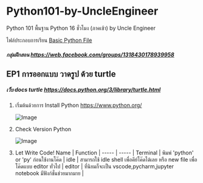 # Python101-by-UncleEngineer
  Python 101 พื้นฐาน Python 16 ชั่วโมง (ภาคเช้า) by Uncle Engineer
  
  ไฟล์ประกอบการเรียน <a href="https://github.com/bandit1999/Python101-by-UncleEngineer/blob/main/Basic%20Python%202023.pdf" target="_blank">Basic Python File</a>
  ##### กลุ่มฝึกสอน https://web.facebook.com/groups/1318430178939958
  
## EP1 การออกแบบ วาดรูป ด้วย turtle
##### เว็บ docs turtle  https://docs.python.org/3/library/turtle.html
  1. เริ่มต้นด้วยการ Install Python https://www.python.org/
  
      ![Image](https://www.tutorialsteacher.com/Content/images/python/install-wizard1.png)
  2. Check Version Python
  
      ![Image](https://www.howtogeek.com/wp-content/uploads/2022/04/2-find-python-version-powershell.png?trim=1,1&bg-color=000&pad=1,1)
  3. Let Write Code!
      Name  | Function  | 
      ----- | ----- | 
      Terminal | พิมพ์ 'python' or 'py' ก่อนใช้งานโค๊ด |
      idle | สามารถใช้ idle shell เพื่อคีย์โค๊ดได้เลย หรือ new file เพื่อ โค๊ดแบบ editor ทั่วไป |
      editor | ที่นิยมก็จะเป็น vscode,pycharm,jupyter notebook มีฟังก์ชั่นช่วยมากมาย |
